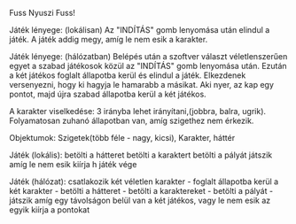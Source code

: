 Fuss Nyuszi Fuss!

Játék lényege: (lokálisan)
Az "INDÍTÁS" gomb lenyomása után elindul a játék. A játék addig megy, amíg le nem esik a karakter.

Játék lényege: (hálózatban)
Belépés után a szoftver választ véletlenszerűen egyet a szabad játékosok közül az "INDÍTÁS" gomb lenyomása után. Ezután a két játékos foglalt állapotba kerül és elindul a játék. Elkezdenek versenyezni, hogy ki hagyja le hamarabb a másikat. Aki nyer, az kap egy pontot, majd újra szabad állapotba kerül a két játékos.

A karakter viselkedése:
3 irányba lehet irányítani,(jobbra, balra, ugrik). Folyamatosan zuhanó állapotban van, amíg szigethez nem érkezik.

Objektumok: Szigetek(több féle - nagy, kicsi), Karakter, háttér

Játék (lokális):
betölti a hátteret
betölti a karaktert 
betölti a pályát
játszik amíg le nem esik 
kiírja h játék vége


Játék (hálózat):
csatlakozik két véletlen karakter -
foglalt állapotba kerül a két karakter -
betölti a hátteret -
betölti a karaktereket -
betölti a pályát - 
játszik amíg egy távolságon belül van a két játékos, vagy le nem esik az egyik
kiírja a pontokat

